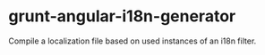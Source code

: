 # grunt-angular-i18n-generator
Compile a localization file based on used instances of an i18n filter.
